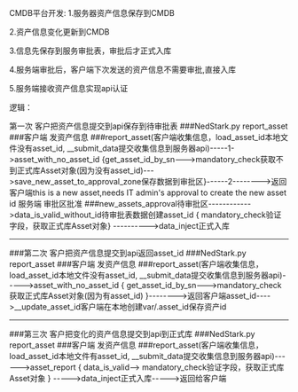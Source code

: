 CMDB平台开发:
1.服务器资产信息保存到CMDB

2.资产信息变化更新到CMDB

3.信息先保存到服务审批表，审批后才正式入库

4.服务端审批后，客户端下次发送的资产信息不需要审批,直接入库

5.服务端接收资产信息实现api认证


逻辑：

第一次 客户把资产信息提交到api保存到待审批表
###NedStark.py   report_asset
###客户端 发资产信息
###report_asset(客户端收集信息，load_asset_id本地文件没有asset_id,  __submit_data提交收集信息到服务器api)-----1->asset_with_no_asset_id {get_asset_id_by_sn--->mandatory_check获取不到正式库Asset对象(因为没有asset_id)--->save_new_asset_to_approval_zone保存数据到审批区}------2-------->返回客户端this is a new asset,needs IT admin's approval to create the new asset id
服务端 审批区批准
###new_assets_approval待审批区------------>data_is_valid_without_id待审批表数据创建asset_id { mandatory_check验证字段，获取正式库Asset对象} ---------->data_inject正式入库


-------------------------------------------------------------------------------------------------------------------------------------

###第二次 客户把资产信息提交到api返回asset_id
###NedStark.py   report_asset
###客户端 发资产信息
###report_asset(客户端收集信息，load_asset_id本地文件没有asset_id, __submit_data提交收集信息到服务器api)----->asset_with_no_asset_id { get_asset_id_by_sn--->mandatory_check获取正式库Asset对象(因为有asset_id) }-------->返回客户端asset_id---->__update_asset_id客户端在本地创建var/.asset_id保存资产id

----------------------------------------------------------------------------------------------------------------------------------------

###第三次 客户把变化的资产信息提交到api到正式库
###NedStark.py   report_asset
###客户端 发资产信息
###report_asset(客户端收集信息，load_asset_id本地文件有asset_id, __submit_data提交收集信息到服务器api)------>asset_report { data_is_valid--> mandatory_check验证字段，获取正式库Asset对象 } ----->data_inject正式入库----->返回给客户端
